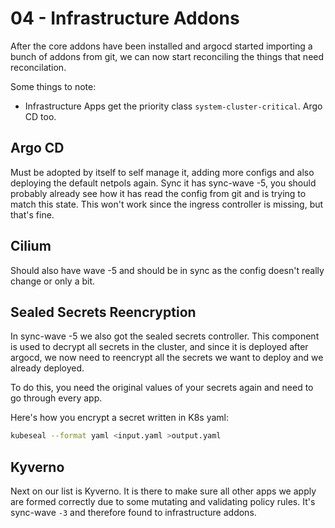 # 04 - Infrastructure Addons

After the core addons have been installed and argocd started importing a bunch of addons from git, we can now start reconciling the things that need reconcilation.

Some things to note:

- Infrastructure Apps get the priority class `system-cluster-critical`. Argo CD too.

## Argo CD

Must be adopted by itself to self manage it, adding more configs and also deploying the default netpols again. Sync it has sync-wave -5, you should probably already see how it has read the config from git and is trying to match this state. This won't work since the ingress controller is missing, but that's fine.

## Cilium

Should also have wave -5 and should be in sync as the config doesn't really change or only a bit.

## Sealed Secrets Reencryption

In sync-wave -5 we also got the sealed secrets controller. This component is used to decrypt all secrets in the cluster, and since it is deployed after argocd, we now need to reencrypt all the secrets we want to deploy and we already deployed.

To do this, you need the original values of your secrets again and need to go through every app.

Here's how you encrypt a secret written in K8s yaml:

```bash
kubeseal --format yaml <input.yaml >output.yaml
```

## Kyverno

Next on our list is Kyverno. It is there to make sure all other apps we apply are formed correctly due to some mutating and validating policy rules. It's sync-wave `-3` and therefore found to infrastructure addons.
